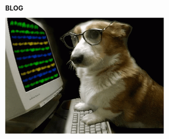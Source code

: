 ## BLOG ##
<picture><img src = "https://github.com/bruno-1337/bruno-1337.github.io/blob/main/images/profile.gif"></picture>
